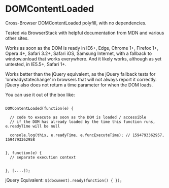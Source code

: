 # DOMContentLoaded
Cross-Browser DOMContentLoaded polyfill, with no dependencies.

Tested via BrowserStack with helpful documentation from MDN and various other sites.

Works as soon as the DOM is ready in IE6+, Edge, Chrome 1+, Firefox 1+, Opera 4+, Safari 3.2+, Safari iOS, Samsung Internet, with a fallback to window.onload that works everywhere. And it likely works, although as yet untested, in IE5.5+, Safari 1+.

Works better than the jQuery equivalent, as the jQuery fallback tests for 'onreadystatechange' in browsers that will not always report it correctly. jQuery also does not return a time parameter for when the DOM loads.

You can use it out of the box like:

```

DOMContentLoaded(function(e) { 

  // code to execute as soon as the DOM is loaded / accessible
  // if the DOM has already loaded by the time this function runs, e.readyTime will be null
  
  console.log(this, e.readyTime, e.funcExecuteTime); // 1594793362957, 1594793362958
  
  
}, function(e) {
  // separate execution context


}, [....]);

```


jQuery Equivalent: ``$(document).ready(function() { });``
